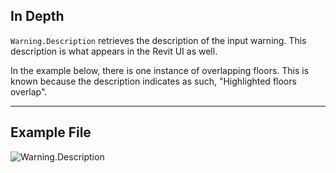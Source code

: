 ## In Depth
`Warning.Description` retrieves the description of the input warning. This description is what appears in the Revit UI as well.

In the example below, there is one instance of overlapping floors. This is known because the description indicates as such, "Highlighted floors overlap".
___
## Example File

![Warning.Description](./Revit.Application.Warning.Description_img.jpg)
